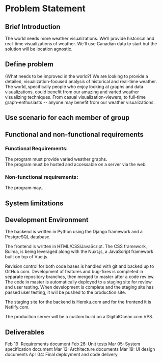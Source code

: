 # Problem Statement

## Brief Introduction
The world needs more weather visualizations. We'll provide historical and real-time visualizations of weather. We'll use Canadian data to start but the solution will be location agnostic.

## Define problem
(What needs to be improved in the world?)
We are looking to provide a detailed, visualization-focused analysis of historical and real-time weather. The world, specifically people who enjoy looking at graphs and data visualizations, could benefit from our amazing and varied weather visualizing techniques. From casual visualization-viewers, to full-time graph-enthusiasts -- anyone may benefit from our weather visualizations.

## Use scenario for each member of group

## Functional and non-functional requirements
### Functional Requirements:
The program must provide varied weather graphs.  
The program must be hosted and accessable on a server via the web.  


### Non-functional requirements:
The program may...  
## System limitations

## Development Environment
The backend is written in Python using the Django framework and a PostgreSQL database.

The frontend is written in HTML/CSS/JavaScript. The CSS framework, Bulma, is being leveraged along with the Nuxt.js, a JavaScript framework built on top of Vue.js.

Revision control for both code bases is handled with git and backed up to GitHub.com. Development of features and bug-fixes is completed in separate repository branches, then merged to master after a code review. The code in master is automatically deployed to a staging site for review and user testing. When development is complete and the staging site has passed user testing, it will be pushed to the production site.

The staging site for the backend is Heroku.com and for the frontend it is Netlify.com.

The production server will be a custom build on a DigitalOcean.com VPS.

## Deliverables
Feb 19: Requirements document
Feb 26: Unit tests
Mar 05: System specification document
Mar 12: Architecture documents
Mar 19: UI design documents
Apr 04: Final deployment and code delivery
